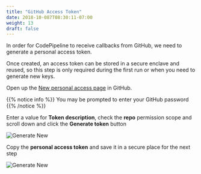 ```yaml
---
title: "GitHub Access Token"
date: 2018-10-087T08:30:11-07:00
weight: 13
draft: false
---
```


In order for CodePipeline to receive callbacks from GitHub, we need to generate a personal access token.

Once created, an access token can be stored in a secure enclave and reused, so this step is only required
during the first run or when you need to generate new keys.

Open up the [New personal access page](https://github.com/settings/tokens/new) in GitHub.

{{% notice info %}}
You may be prompted to enter your GitHub password
{{% /notice %}}

Enter a value for **Token description**, check the **repo** permission scope and scroll down and click the **Generate token** button

![Generate New](/images/codepipeline/github_token_name.png)

Copy the **personal access token** and save it in a secure place for the next step

![Generate New](/images/codepipeline/github_copy_access.png)
